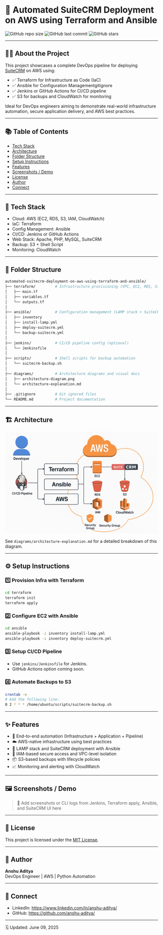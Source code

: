 # 🚀 Automated SuiteCRM Deployment on AWS using Terraform and Ansible

![GitHub repo size](https://img.shields.io/github/repo-size/your-username/automated-suitecrm-deployment-on-aws-using-terraform-and-ansible)
![GitHub last commit](https://img.shields.io/github/last-commit/your-username/automated-suitecrm-deployment-on-aws-using-terraform-and-ansible)
![GitHub stars](https://img.shields.io/github/stars/your-username/automated-suitecrm-deployment-on-aws-using-terraform-and-ansible?style=social)

---

## 🧑‍💻 About the Project

This project showcases a complete DevOps pipeline for deploying [SuiteCRM](https://suitecrm.com/) on AWS using:

- ✅ Terraform for Infrastructure as Code (IaC)
- ✅ Ansible for Configuration Managementgitignore
- ✅ Jenkins or GitHub Actions for CI/CD pipeline
- ✅ S3 for backups and CloudWatch for monitoring

Ideal for DevOps engineers aiming to demonstrate real-world infrastructure automation, secure application delivery, and AWS best practices.

---

## 📚 Table of Contents

- [Tech Stack](#-tech-stack)
- [Architecture](#-architecture)
- [Folder Structure](#-folder-structure)
- [Setup Instructions](#setup-instructions)
- [Features](#-features)
- [Screenshots / Demo](#-screenshots--demo)
- [License](#-license)
- [Author](#-author)
- [Connect](#-connect)

---

## 🚀 Tech Stack

- Cloud: AWS (EC2, RDS, S3, IAM, CloudWatch)
- IaC: Terraform
- Config Management: Ansible
- CI/CD: Jenkins or GitHub Actions
- Web Stack: Apache, PHP, MySQL, SuiteCRM
- Backup: S3 + Shell Script
- Monitoring: CloudWatch

---

## 🧱 Folder Structure

```bash
automated-suitecrm-deployment-on-aws-using-terraform-and-ansible/
├── terraform/         # Infrastructure provisioning (VPC, EC2, RDS, S3, etc.)
│   ├── main.tf
│   ├── variables.tf
│   └── outputs.tf
│
├── ansible/           # Configuration management (LAMP stack + SuiteCRM setup)
│   ├── inventory
│   ├── install-lamp.yml
│   ├── deploy-suitecrm.yml
│   └── backup-suitecrm.yml
│
├── jenkins/           # CI/CD pipeline config (optional)
│   └── Jenkinsfile
│
├── scripts/           # Shell scripts for backup automation
│   └── suitecrm-backup.sh
│
├── diagrams/          # Architecture diagrams and visual docs
│   ├── architecture-diagram.png
│   └── architecture-explanation.md
│
├── .gitignore         # Git ignored files
└── README.md          # Project documentation
```

---

## 🏗 Architecture

![Architecture Diagram](diagrams/architecture-diagram.png)

See `diagrams/architecture-explanation.md` for a detailed breakdown of this diagram.

---

## ⚙️ Setup Instructions

### 1️⃣ Provision Infra with Terraform

```bash
cd terraform
terraform init
terraform apply
```

### 2️⃣ Configure EC2 with Ansible

```bash
cd ansible
ansible-playbook -i inventory install-lamp.yml
ansible-playbook -i inventory deploy-suitecrm.yml
```

### 3️⃣ Setup CI/CD Pipeline

- Use `jenkins/Jenkinsfile` for Jenkins.
- GitHub Actions option coming soon.

### 4️⃣ Automate Backups to S3

```bash
crontab -e
# Add the following line:
0 2 * * * /home/ubuntu/scripts/suitecrm-backup.sh
```

---

## ✨ Features

- 🔁 End-to-end automation (Infrastructure + Application + Pipeline)
- ☁️ AWS-native infrastructure using best practices
- 🐧 LAMP stack and SuiteCRM deployment with Ansible
- 🔐 IAM-based secure access and VPC-level isolation
- 📦 S3-based backups with lifecycle policies
- 📈 Monitoring and alerting with CloudWatch

---

## 🖼 Screenshots / Demo

> 📌 Add screenshots or CLI logs from Jenkins, Terraform apply, Ansible, and SuiteCRM UI here

---

## 🪪 License

This project is licensed under the [MIT License](LICENSE).

---

## 👤 Author

**Anshu Aditya**  
DevOps Engineer | AWS | Python Automation

---

## 💬 Connect

- LinkedIn: https://www.linkedin.com/in/anshu-aditya/
- GitHub: https://github.com/anshu-aditya/

---

🗓 Updated: June 09, 2025
